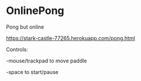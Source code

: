 # OnlinePong
Pong but online

https://stark-castle-77265.herokuapp.com/pong.html

Controls:

  -mouse/trackpad to move paddle
  
  -space to start/pause
